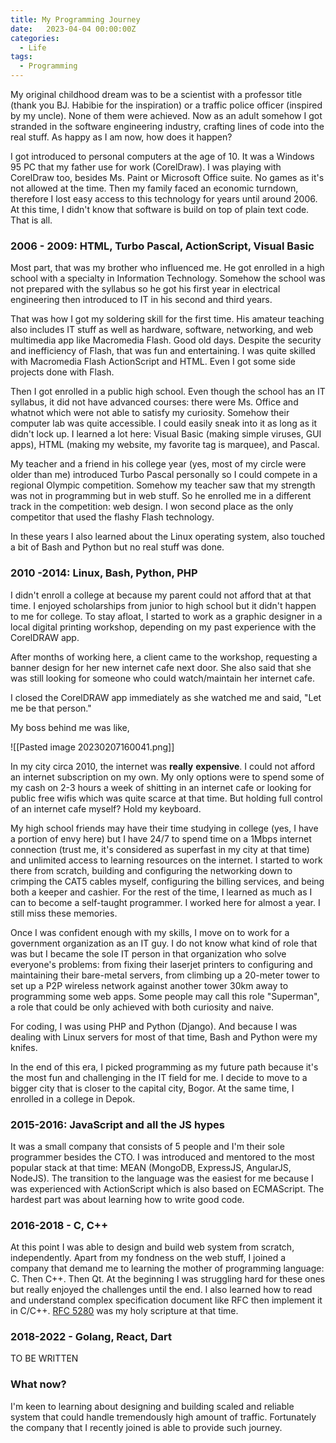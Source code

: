 ```yaml
---
title: My Programming Journey
date:   2023-04-04 00:00:00Z
categories:
  - Life
tags:
  - Programming
---
```



My original childhood dream was to be a scientist with a professor title (thank you BJ. Habibie for the inspiration) or a traffic police officer (inspired by my uncle). None of them were achieved. Now as an adult somehow I got stranded in the software engineering industry, crafting lines of code into the real stuff. As happy as I am now, how does it happen?

I got introduced to personal computers at the age of 10. It was a Windows 95 PC that my father use for work (CorelDraw). I was playing with CorelDraw too, besides Ms. Paint or Microsoft Office suite. No games as it's not allowed at the time. Then my family faced an economic turndown, therefore I lost easy access to this technology for years until around 2006. At this time, I didn't know that software is build on top of plain text code. That is all.

### 2006 - 2009: HTML, Turbo Pascal, ActionScript, Visual Basic

Most part, that was my brother who influenced me. He got enrolled in a high school with a specialty in Information Technology. Somehow the school was not prepared with the syllabus so he got his first year in electrical engineering then introduced to IT in his second and third years.

That was how I got my soldering skill for the first time. His amateur teaching also includes IT stuff as well as hardware, software, networking, and web multimedia app like Macromedia Flash. Good old days. Despite the security and inefficiency of Flash, that was fun and entertaining. I was quite skilled with Macromedia Flash ActionScript and HTML. Even I got some side projects done with Flash.

Then I got enrolled in a public high school. Even though the school has an IT syllabus, it did not have advanced courses: there were Ms. Office and whatnot which were not able to satisfy my curiosity. Somehow their computer lab was quite accessible. I could easily sneak into it as long as it didn't lock up. I learned a lot here: Visual Basic (making simple viruses, GUI apps), HTML (making my website, my favorite tag is marquee), and Pascal.

My teacher and a friend in his college year (yes, most of my circle were older than me) introduced Turbo Pascal personally so I could compete in a regional Olympic competition. Somehow my teacher saw that my strength was not in programming but in web stuff. So he enrolled me in a different track in the competition: web design. I won second place as the only competitor that used the flashy Flash technology.

In these years I also learned about the Linux operating system, also touched a bit of Bash and Python but no real stuff was done.

### 2010 -2014: Linux, Bash, Python, PHP

I didn't enroll a college at because my parent could not afford that at that time. I enjoyed scholarships from junior to high school but it didn't happen to me for college. To stay afloat, I started to work as a graphic designer in a local digital printing workshop, depending on my past experience with the CorelDRAW app.

After months of working here, a client came to the workshop, requesting a banner design for her new internet cafe next door. She also said that she was still looking for someone who could watch/maintain her internet cafe.

I closed the CorelDRAW app immediately as she watched me and said, "Let me be that person."

My boss behind me was like,

![[Pasted image 20230207160041.png]]

In my city circa 2010, the internet was **really** **expensive**. I could not afford an internet subscription on my own. My only options were to spend some of my cash on 2-3 hours a week of shitting in an internet cafe or looking for public free wifis which was quite scarce at that time. But holding full control of an internet cafe myself? Hold my keyboard.

My high school friends may have their time studying in college (yes, I have a portion of envy here) but I have 24/7 to spend time on a 1Mbps internet connection (trust me, it's considered as superfast in my city at that time) and unlimited access to learning resources on the internet. I started to work there from scratch, building and configuring the networking down to crimping the CAT5 cables myself, configuring the billing services, and being both a keeper and cashier. For the rest of the time, I learned as much as I can to become a self-taught programmer. I worked here for almost a year. I still miss these memories.

Once I was confident enough with my skills, I move on to work for a government organization as an IT guy. I do not know what kind of role that was but I became the sole IT person in that organization who solve everyone's problems: from fixing their laserjet printers to configuring and maintaining their bare-metal servers, from climbing up a 20-meter tower to set up a P2P wireless network against another tower 30km away to programming some web apps. Some people may call this role "Superman", a role that could be only achieved with both curiosity and naive.

For coding, I was using PHP and Python (Django). And because I was dealing with Linux servers for most of that time, Bash and Python were my knifes.

In the end of this era, I picked programming as my future path because it's the most fun and challenging in the IT field for me. I decide to move to a bigger city that is closer to the capital city, Bogor. At the same time, I enrolled in a college in Depok.

### 2015-2016: JavaScript and all the JS hypes

It was a small company that consists of 5 people and I'm their sole programmer besides the CTO. I was introduced and mentored to the most popular stack at that time: MEAN (MongoDB, ExpressJS, AngularJS, NodeJS). The transition to the language was the easiest for me because I was experienced with ActionScript which is also based on ECMAScript. The hardest part was about learning how to write good code.

### 2016-2018 - C, C++

At this point I was able to design and build web system from scratch, independently. Apart from my fondness on the web stuff, I joined a company that demand me to learning the mother of programming language: C. Then C++. Then Qt. At the beginning I was struggling hard for these ones but really enjoyed the challenges until the end. I also learned how to read and understand complex specification document like RFC then implement it in C/C++. <a href="https://www.rfc-editor.org/rfc/rfc5280">RFC 5280</a> was my holy scripture at that time.

### 2018-2022 - Golang, React, Dart

TO BE WRITTEN

### What now?

I'm keen to learning about designing and building scaled and reliable system that could handle tremendously high amount of traffic. Fortunately the company that I recently joined is able to provide such journey.
